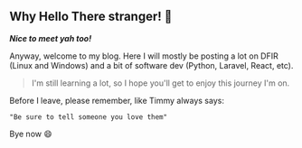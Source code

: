 ## Why Hello There stranger! :wave:

**_Nice to meet yah too!_**

Anyway, welcome to my blog. Here I will mostly be posting a lot on DFIR (Linux and Windows) and a bit of software dev (Python, Laravel, React, etc). 

> I'm still learning a lot, so I hope you'll get to enjoy this journey I'm on.


Before I leave, please remember, like Timmy always says:
 ```tsql
 "Be sure to tell someone you love them"
  ```

Bye now :smile:
